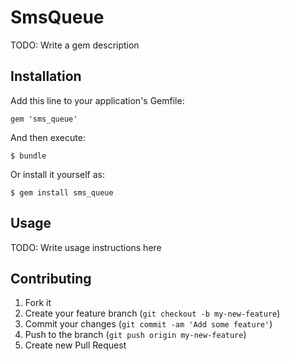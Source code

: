 # SmsQueue

TODO: Write a gem description

## Installation

Add this line to your application's Gemfile:

    gem 'sms_queue'

And then execute:

    $ bundle

Or install it yourself as:

    $ gem install sms_queue

## Usage

TODO: Write usage instructions here

## Contributing

1. Fork it
2. Create your feature branch (`git checkout -b my-new-feature`)
3. Commit your changes (`git commit -am 'Add some feature'`)
4. Push to the branch (`git push origin my-new-feature`)
5. Create new Pull Request
